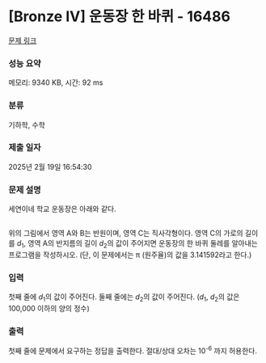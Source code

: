 # [Bronze IV] 운동장 한 바퀴 - 16486 

[문제 링크](https://www.acmicpc.net/problem/16486) 

### 성능 요약

메모리: 9340 KB, 시간: 92 ms

### 분류

기하학, 수학

### 제출 일자

2025년 2월 19일 16:54:30

### 문제 설명

<p>세연이네 학교 운동장은 아래와 같다.</p>

<p style="text-align: center;"><img alt="" src=""></p>

<p>위의 그림에서 영역 A와 B는 반원이며, 영역 C는 직사각형이다. 영역 C의 가로의 길이를 <em>d</em><sub>1</sub>, 영역 A의 반지름의 길이 <em>d</em><sub>2</sub>의 값이 주어지면 운동장의 한 바퀴 둘레를 알아내는 프로그램을 작성하시오. (단, 이 문제에서는 π (원주율)의 값을 3.141592라고 한다.)</p>

### 입력 

 <p>첫째 줄에 <em>d</em><sub>1</sub>의 값이 주어진다. 둘째 줄에는 <em>d</em><sub>2</sub>의 값이 주어진다. (<em>d</em><sub>1</sub>, <em>d</em><sub>2</sub>의 값은 100,000 이하의 양의 정수)</p>

### 출력 

 <p>첫째 줄에 문제에서 요구하는 정답을 출력한다. 절대/상대 오차는 10<sup>-6</sup> 까지 허용한다.</p>

